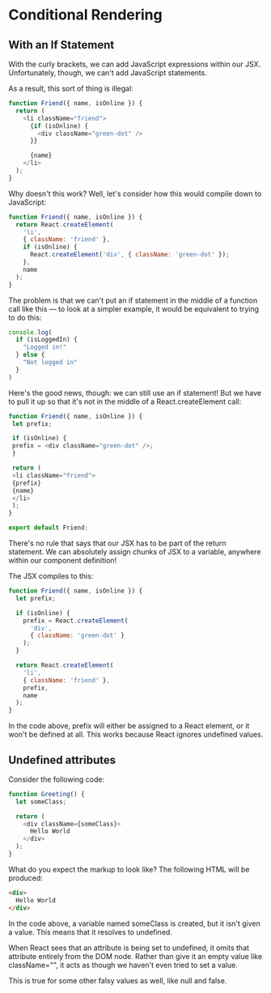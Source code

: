 # Conditional Rendering

## With an If Statement

With the curly brackets, we can add JavaScript expressions within our JSX. Unfortunately, though, we can't add JavaScript statements.

As a result, this sort of thing is illegal:
```js
function Friend({ name, isOnline }) {
  return (
    <li className="friend">
      {if (isOnline) {
        <div className="green-dot" />
      }}

      {name}
    </li>
  );
}
```
Why doesn't this work? Well, let's consider how this would compile down to JavaScript:

```js
function Friend({ name, isOnline }) {
  return React.createElement(
    'li',
    { className: 'friend' },
    if (isOnline) {
      React.createElement('div', { className: 'green-dot' });
    },
    name
  );
}
```
The problem is that we can't put an if statement in the middle of a function call like this — to look at a simpler example, it would be equivalent to trying to do this:

```js
console.log(
  if (isLoggedIn) {
    "Logged in!"
  } else {
    "Not logged in"
  }
)
```
Here's the good news, though: we can still use an if statement! But we have to pull it up so that it's not in the middle of a React.createElement call:

```js
function Friend({ name, isOnline }) {
 let prefix;

 if (isOnline) {
 prefix = <div className="green-dot" />;
 }

 return (
 <li className="friend">
 {prefix}
 {name}
 </li>
 );
}

export default Friend;
```
There's no rule that says that our JSX has to be part of the return statement. We can absolutely assign chunks of JSX to a variable, anywhere within our component definition!

The JSX compiles to this:

```js
function Friend({ name, isOnline }) {
  let prefix;

  if (isOnline) {
    prefix = React.createElement(
      'div',
      { className: 'green-dot' }
    );
  }

  return React.createElement(
    'li',
    { className: 'friend' },
    prefix,
    name
  );
}
```
In the code above, prefix will either be assigned to a React element, or it won't be defined at all. This works because React ignores undefined values.

## Undefined attributes

Consider the following code:

```js
function Greeting() {
  let someClass;

  return (
    <div className={someClass}>
      Hello World
    </div>
  );
}
```
What do you expect the markup to look like? The following HTML will be produced:

```html
<div>
  Hello World
</div>
```
In the code above, a variable named someClass is created, but it isn't given a value. This means that it resolves to undefined.

When React sees that an attribute is being set to undefined, it omits that attribute entirely from the DOM node. Rather than give it an empty value like className="", it acts as though we haven't even tried to set a value.

This is true for some other falsy values as well, like null and false.
